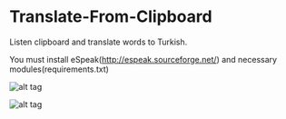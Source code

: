 # Translate-From-Clipboard
Listen clipboard and translate words to Turkish.

You must install eSpeak(http://espeak.sourceforge.net/) and necessary modules(requirements.txt)

![alt tag](http://i.hizliresim.com/kbJdk7.png)

![alt tag](http://i.hizliresim.com/p09JgN.png)
